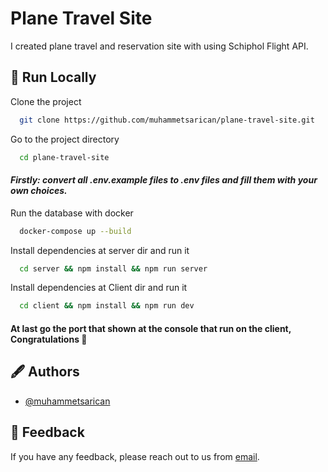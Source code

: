 
# Plane Travel Site

I created plane travel and reservation site with using Schiphol Flight API.
## 🚀 Run Locally

Clone the project

```bash
  git clone https://github.com/muhammetsarican/plane-travel-site.git
```

Go to the project directory

```bash
  cd plane-travel-site
```

#### ***Firstly: convert all .env.example files to .env files and fill them with your own choices.***

Run the database with docker

```bash
  docker-compose up --build
```

Install dependencies at server dir and run it

```bash
  cd server && npm install && npm run server
```

Install dependencies at Client dir and run it

```bash
  cd client && npm install && npm run dev
```

#### At last go the port that shown at the console that run on the client, Congratulations 🎉
## 🖋️ Authors

- [@muhammetsarican](https://www.github.com/muhammetsarican)


## 📨 Feedback

If you have any feedback, please reach out to us from [email](mailto:muhammetsarican@gmail.com).